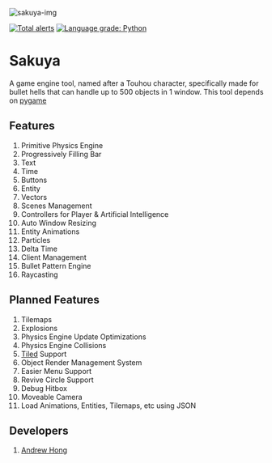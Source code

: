 ![sakuya-img](https://c4.wallpaperflare.com/wallpaper/802/75/784/anime-anime-girls-izayoi-sakuya-touhou-wallpaper-preview.jpg)

[![Total alerts](https://img.shields.io/lgtm/alerts/g/novialriptide/SakuyaEngine.svg?logo=lgtm&logoWidth=18)](https://lgtm.com/projects/g/novialriptide/SakuyaEngine/alerts/)
[![Language grade: Python](https://img.shields.io/lgtm/grade/python/g/novialriptide/SakuyaEngine.svg?logo=lgtm&logoWidth=18)](https://lgtm.com/projects/g/novialriptide/SakuyaEngine/context:python)

# Sakuya
A game engine tool, named after a Touhou character, specifically made for bullet hells that can handle up to 500 objects in 1 window. This tool depends on [pygame](https://www.pygame.org/)

## Features
1. Primitive Physics Engine
2. Progressively Filling Bar
3. Text
4. Time
5. Buttons
6. Entity
7. Vectors
8. Scenes Management
9. Controllers for Player & Artificial Intelligence
10. Auto Window Resizing
11. Entity Animations
12. Particles
13. Delta Time
14. Client Management
15. Bullet Pattern Engine
16. Raycasting

## Planned Features
1. Tilemaps
2. Explosions
3. Physics Engine Update Optimizations
4. Physics Engine Collisions
5. [Tiled](https://www.mapeditor.org/) Support
6. Object Render Management System
7. Easier Menu Support
8. Revive Circle Support
9. Debug Hitbox
10. Moveable Camera
11. Load Animations, Entities, Tilemaps, etc using JSON

## Developers
1. [Andrew Hong](https://github.com/novialriptide)
